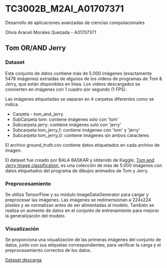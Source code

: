 # TC3002B_M2AI_A01707371

Desarrollo de aplicaciones avanzadas de ciencias computacionales

Olivia Araceli Morales Quezada - A01707371

## Tom OR/AND Jerry

### Dataset

Este conjunto de datos contiene más de 5.000 imágenes (exactamente 5478 imágenes) extraídas de algunos de los vídeos de programas de Tom & Jerry, que están disponibles en línea.
Los videos descargados se convierten en imágenes con 1 cuadro por segundo (1 FPS).

Las imágenes etiquetadas se separan en 4 carpetas diferentes como se indica.

* Carpeta - tom_and_jerry
* SubCarpeta tom: contiene imágenes solo con 'tom'
* Subcarpeta jerry: contiene imágenes solo con 'jerry'
* Subcarpeta tom_jerry_1: contiene imágenes con 'tom' y 'jerry'
* Subcarpeta tom_jerry_0: contiene imágenes sin ambos caracteres

El archivo ground_truth.csv contiene datos etiquetados en cada archivo de imagen.

El dataset fue creado por BALA BASKAR y obtenido de Kaggle, [Tom and Jerry Image classification](https://www.kaggle.com/datasets/balabaskar/tom-and-jerry-image-classification), es una colección de más de 5.000 imágenes con datos etiquetados del programa de dibujos animados de Tom y Jerry.

### Preprocesamiento

Se utiliza TensorFlow y su módulo ImageDataGenerator para cargar y preprocesar las imágenes. Las imágenes se redimensionan a 224x224 píxeles y se normalizan antes de ser alimentadas al modelo. También se realiza un aumento de datos en el conjunto de entrenamiento para mejorar la generalización del modelo.

### Visualización

Se proporciona una visualización de las primeras imágenes del conjunto de datos, junto con sus etiquetas correspondientes, para verificar la carga y el preprocesamiento correctos de los datos.

[Dataset descarga](https://drive.google.com/drive/folders/1r0ZOgscMZwfoSkpIvYU14Zf-jW9toEf1?usp=sharing)